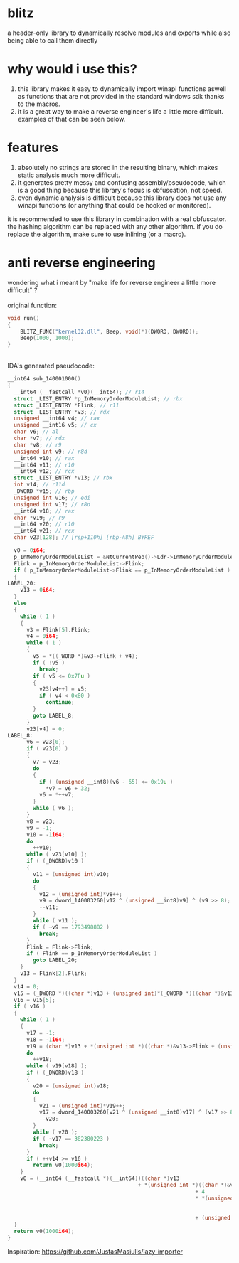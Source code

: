 # blitz
a header-only library to dynamically resolve modules and exports while also being able to call them directly

# why would i use this?
1. this library makes it easy to dynamically import winapi functions aswell as functions that are not provided in the standard windows sdk thanks to the macros.
2. it is a great way to make a reverse engineer's life a little more difficult. examples of that can be seen below.


# features
1. absolutely no strings are stored in the resulting binary, which makes static analysis much more difficult.
2. it generates pretty messy and confusing assembly/pseudocode, which is a good thing because this library's focus is obfuscation, not speed.
3. even dynamic analysis is difficult because this library does not use any winapi functions (or anything that could be hooked or monitored).

it is recommended to use this library in combination with a real obfuscator.
the hashing algorithm can be replaced with any other algorithm.
if you do replace the algorithm, make sure to use inlining (or a macro).


# anti reverse engineering
wondering what i meant by "make life for reverse engineer a little more difficult" ?
  \
  \
original function:
```cpp
void run()
{
    BLITZ_FUNC("kernel32.dll", Beep, void(*)(DWORD, DWORD));
    Beep(1000, 1000);
}
```
  \
IDA's generated pseudocode:
```cpp
__int64 sub_140001000()
{
  __int64 (__fastcall *v0)(__int64); // r14
  struct _LIST_ENTRY *p_InMemoryOrderModuleList; // rbx
  struct _LIST_ENTRY *Flink; // r11
  struct _LIST_ENTRY *v3; // rdx
  unsigned __int64 v4; // rax
  unsigned __int16 v5; // cx
  char v6; // al
  char *v7; // rdx
  char *v8; // r9
  unsigned int v9; // r8d
  __int64 v10; // rax
  __int64 v11; // r10
  __int64 v12; // rcx
  struct _LIST_ENTRY *v13; // rbx
  int v14; // r11d
  _DWORD *v15; // rbp
  unsigned int v16; // edi
  unsigned int v17; // r8d
  __int64 v18; // rax
  char *v19; // r9
  __int64 v20; // r10
  __int64 v21; // rcx
  char v23[128]; // [rsp+110h] [rbp-A8h] BYREF

  v0 = 0i64;
  p_InMemoryOrderModuleList = &NtCurrentPeb()->Ldr->InMemoryOrderModuleList;
  Flink = p_InMemoryOrderModuleList->Flink;
  if ( p_InMemoryOrderModuleList->Flink == p_InMemoryOrderModuleList )
  {
LABEL_20:
    v13 = 0i64;
  }
  else
  {
    while ( 1 )
    {
      v3 = Flink[5].Flink;
      v4 = 0i64;
      while ( 1 )
      {
        v5 = *((_WORD *)&v3->Flink + v4);
        if ( !v5 )
          break;
        if ( v5 <= 0x7Fu )
        {
          v23[v4++] = v5;
          if ( v4 < 0x80 )
            continue;
        }
        goto LABEL_8;
      }
      v23[v4] = 0;
LABEL_8:
      v6 = v23[0];
      if ( v23[0] )
      {
        v7 = v23;
        do
        {
          if ( (unsigned __int8)(v6 - 65) <= 0x19u )
            *v7 = v6 + 32;
          v6 = *++v7;
        }
        while ( v6 );
      }
      v8 = v23;
      v9 = -1;
      v10 = -1i64;
      do
        ++v10;
      while ( v23[v10] );
      if ( (_DWORD)v10 )
      {
        v11 = (unsigned int)v10;
        do
        {
          v12 = (unsigned int)*v8++;
          v9 = dword_140003260[v12 ^ (unsigned __int8)v9] ^ (v9 >> 8);
          --v11;
        }
        while ( v11 );
        if ( ~v9 == 1793498882 )
          break;
      }
      Flink = Flink->Flink;
      if ( Flink == p_InMemoryOrderModuleList )
        goto LABEL_20;
    }
    v13 = Flink[2].Flink;
  }
  v14 = 0;
  v15 = (_DWORD *)((char *)v13 + (unsigned int)*(_OWORD *)((char *)&v13[8].Blink + SHIDWORD(v13[3].Blink)));
  v16 = v15[5];
  if ( v16 )
  {
    while ( 1 )
    {
      v17 = -1;
      v18 = -1i64;
      v19 = (char *)v13 + *(unsigned int *)((char *)&v13->Flink + (unsigned int)(v15[8] + 4 * v14));
      do
        ++v18;
      while ( v19[v18] );
      if ( (_DWORD)v18 )
      {
        v20 = (unsigned int)v18;
        do
        {
          v21 = (unsigned int)*v19++;
          v17 = dword_140003260[v21 ^ (unsigned __int8)v17] ^ (v17 >> 8);
          --v20;
        }
        while ( v20 );
        if ( ~v17 == 382380223 )
          break;
      }
      if ( ++v14 >= v16 )
        return v0(1000i64);
    }
    v0 = (__int64 (__fastcall *)(__int64))((char *)v13
                                         + *(unsigned int *)((char *)&v13->Flink
                                                           + 4
                                                           * *(unsigned __int16 *)((char *)&v13->Flink
                                                                                 + 2 * v14
                                                                                 + (unsigned int)v15[9])
                                                           + (unsigned int)v15[7]));
  }
  return v0(1000i64);
}
```



Inspiration: https://github.com/JustasMasiulis/lazy_importer
